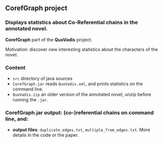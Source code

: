 ## CorefGraph project
### Displays statistics about Co-Referential chains in the annotated novel.

__CorefGraph__ part of the __QuoVadis__ project.

Motivation: discover new interesting statistics about the characters of the novel.

### Content
 * `src` directory of java sources
 * `CorefGraph.jar` reads `QuoVadis.xml`, and prints statistics on the command line.
 * `QuoVadis.zip` an older version of the annotated novel, unzip before running the `.jar`.
 
### CorefGraph.jar __output__: (co-)referential chains on command line, and:
  *  __output files__: `duplicate_edges.txt`, `multiple_from_edges.txt`. More details in the code or the paper.

